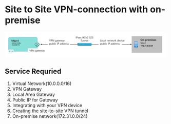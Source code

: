 # Site to Site VPN-connection with on-premise
![App Screenshot](https://github.com/satishvermacoen/Azure-Project-networking/blob/main/Azure-OnPremise-Site-to-Site-VPN-Gateway/img/diagram.png)


## Service Requried 

1. Virtual Network(10.0.0.0/16)
2. VPN Gateway 
3. Local Area Gateway 
4. Public IP for Gateway
5. Integrating with your VPN device
6. Creating the site-to-site VPN tunnel
7. On-premise network(172.31.0.0/24)